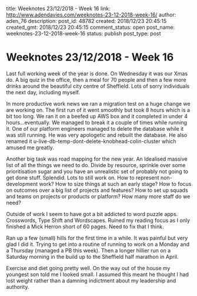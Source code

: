 title: Weeknotes 23/12/2018 - Week 16
link: http://www.adendavies.com/weeknotes-23-12-2018-week-16/
author: aden_76
description: 
post_id: 48782
created: 2018/12/23 20:45:15
created_gmt: 2018/12/23 20:45:15
comment_status: open
post_name: weeknotes-23-12-2018-week-16
status: publish
post_type: post

# Weeknotes 23/12/2018 - Week 16

Last full working week of the year is done. On Wednesday it was our Xmas do. A big quiz in the office, then a meal for 70 people and then a few more drinks around the beautiful city centre of Sheffield. Lots of sorry individuals the next day, including myself. 

In more productive work news we ran a migration test on a huge change we are working on. The first run of it went smoothly but took 8 hours which is a bit too long. We ran it on a beefed up AWS box and it completed in under 4 hours…eventually. We managed to break it a couple of times while running it. One of our platform engineers managed to delete the database while it was still running. He was very apologetic and rebuilt the database. He also renamed it u-live-db-temp-dont-delete-knobhead-colin-cluster which amused me greatly. 

Another big task was road mapping for the new year. An Idealised massive list of all the things we need to do. Divide by resource, sprinkle over some prioritisation sugar and you have an unrealistic set of probably not going to get done stuff. Splendid. Lots to still work on. How to represent non-development work? How to size things at such an early stage? How to focus on outcomes over a big list of projects and features? How to set up squads and teams on projects or products or platform? How many more staff do we need? 

Outside of work I seem to have got a bit addicted to word puzzle apps. Crosswords, Type Shift and Wordscapes. Ruined my reading focus as I only finished a Mick Herron short of 60 pages. Need to fix that I think. 

Ran up a few (small) hills for the first time in a while. It was painful but very glad I did it. Trying to get into a routine of running to work on a Monday and a Thursday (managed a PB this week). Then a longer hillier run on a Saturday morning in the build up to the Sheffield half marathon in April. 

Exercise and diet going pretty well. On the way out of the house my youngest son told me I looked small. I assumed this meant he thought I had lost weight rather than a damning indictment about my leadership and authority.